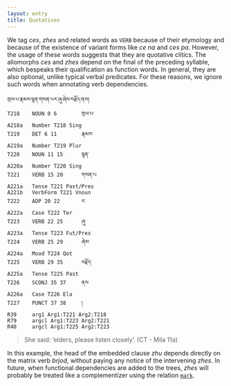 ```yaml
---
layout: entry
title: Quotatives 
---
```

We tag _ces_, _zhes_ and related words as `VERB` because of their etymology and
because of the existence of variant forms like _ce na_ and _ces pa_.
However, the usage of these words suggests that they are quotative clitics.
The allomorphs _ces_ and _zhes_ depend on the final of the preceding syllable,
which bespeaks their qualification as function words. In general, they are also
optional, unlike typical verbal predicates. For these reasons, we ignore such
words when annotating verb dependencies.

~~~ ann
གྲལ་པ་རྣམས་སྙན་གསན་པར་ཞུ་ཞེས་བརྗོད་ནས།
T218    NOUN 0 6        གྲལ་པ་
A218a   Number T218 Sing
T219    DET 6 11        རྣམས་
A219a   Number T219 Plur
T220    NOUN 11 15      སྙན་
A220a   Number T220 Sing
T221    VERB 15 20      གསན་པ
A221a   Tense T221 Past/Pres
A221b   VerbForm T221 Vnoun
T222    ADP 20 22       ར་
A222a   Case T222 Ter
T223    VERB 22 25      ཞུ་
A223a   Tense T223 Fut/Pres
T224    VERB 25 29      ཞེས་
A224a   Mood T224 Qot
T225    VERB 29 35      བརྗོད་
A225a   Tense T225 Past
T226    SCONJ 35 37     ནས
A226a   Case T226 Ela
T227    PUNCT 37 38     །
R39     arg1 Arg1:T221 Arg2:T218
R79     argcl Arg1:T223 Arg2:T221
R40     argcl Arg1:T225 Arg2:T223
~~~
> She said: ‘elders, please listen closely’. (CT - Mila 11a)

In this example, the head of the embedded clause _zhu_ depends
directly on the matrix verb _brjod_, without paying any notice
of the intervening _zhes_. In future, when functional dependencies
are added to the trees, _zhes_ will probably be treated like a
complementizer using the relation
[`mark`](http://universaldependencies.org/u/dep/mark.html).


